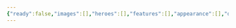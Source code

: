 ```yaml
---
{"ready":false,"images":[],"heroes":[],"features":[],"appearance":[],"dg-publish":true,"permalink":"/tabliczy/mifologicheskie-syuzhety/apollon-v-iskusstve/","dgPassFrontmatter":true}
---
```



